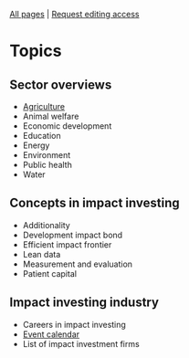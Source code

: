 <!-- TITLE: Welcome to ImpactWiki -->
<!-- SUBTITLE: A knowledgebase for impact investors, social entrepreneurs and evaluators -->

[All pages](http://impactwiki.org/all) | [Request editing access](http://impactwiki.org/request-edit-access)
# Topics

## Sector overviews
* [Agriculture](/agriculture)
* Animal welfare
* Economic development
* Education
* Energy
* Environment
* Public health
* Water
## Concepts in impact investing
* Additionality
* Development impact bond
* Efficient impact frontier
* Lean data
* Measurement and evaluation
* Patient capital
## Impact investing industry
* Careers in impact investing
* [Event calendar](/event-calendar)
* List of impact investment firms

